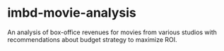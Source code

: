 # imbd-movie-analysis
An analysis of box-office revenues for movies from various studios with recommendations about budget strategy to maximize ROI.
